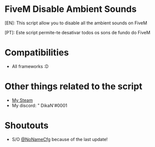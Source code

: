 # FiveM Disable Ambient Sounds

[EN]:
This script allow you to disable all the ambient sounds on FiveM

[PT]:
Este script permite-te desativar todos os sons de fundo do FiveM

# Compatibilities
- All frameworks :D

# Other things related to the script
- [My Steam](https://steamcommunity.com/id/DikaN1337)
- My discord: " DikaN'#0001

# Shoutouts
- S/O [@NoNameCfg](https://github.com/NoNameCfg) because of the last update!

